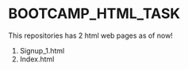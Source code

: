 # BOOTCAMP_HTML_TASK
This repositories has 2 html web pages as of now! 
1) Signup_1.html
2) Index.html
